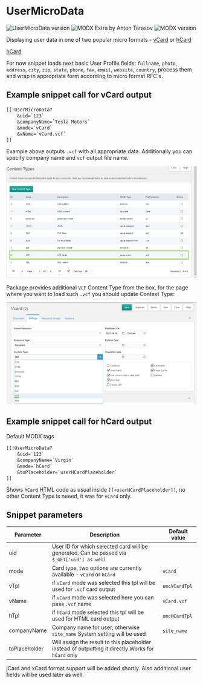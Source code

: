 # UserMicroData
![UserMicroData version](https://img.shields.io/badge/version-1.0.0-brightgreen.svg) ![MODX Extra by Anton Tarasov](https://img.shields.io/static/v1?label=MODX%20Extra%20by&message=Anton%20Tarasov&color=green) ![MODX version](https://img.shields.io/static/v1?label=MODX%20version&message=>2.5&color=blue)

Displaying user data in one of two popular micro formats - [vCard](https://en.wikipedia.org/wiki/VCard) or [hCard](http://microformats.org/wiki/hcard)

[hCard](http://microformats.org/wiki/hcard)

For now snippet loads next basic User Profile fields: `fullname`, `photo`, `address`, `city`, `zip`, `state`, `phone`, `fax`, `email`, `website`, `country`, process them and wrap in appropriate form according to micro format RFC's.

## Example snippet call for vCard output

```
[[!UserMicroData?
    &uid=`123`
    &companyName=`Tesla Motors`
	&mode=`vCard`
	&vName=`vCard.vcf`
]]
```

Example above outputs `.vcf` with all appropriate data. Additionally you can specify company name and `vcf` output file name.

![new VCF content type](new_vcf_type.png)

Package provides additional `VCF` Content Type from the box, for the page where you want to load such `.vcf` you should update Context Type:

![How to change Content Type](change_type.png)


## Example snippet call for hCard output

Default MODX tags
```
[[!UserMicroData?
    &uid=`123`
    &companyName=`Virgin`
	&mode=`hCard`
	&toPlaceholder=`userHCardPlaceholder`
]]
```

Shows `hCard` HTML code as usual inside `[[+userHCardPlaceholder]]`, no other Content Type is neeed, it was for `vCard` only. 


## Snippet parameters

| Parameter                  | Description                                                                                          | Default value  |
|----------------------------|------------------------------------------------------------------------------------------------------|----------------|
| uid                        | User ID for which selected card will be generated. Can be passed via `$_GET['uid'] as well`          |                |
| mode                       | Card type, two options are currently available - `vCard` or `hCard`                                  | `vCard`        |
| vTpl                       | if `vCard` mode was selected this tpl will be used for `.vcf` card output                            | `umcVCardTpl`  |
| vName                      | if `vCard` mode was selected here you can pass `.vcf` name                                           | `vCard.vcf`    |
| hTpl                       | if `hCard` mode selected this tpl will be used for HTML card output                                  | `umcHCardTpl`  |
| companyName                | Company name for user, otherwise `site_name` System setting will be used                             | `site_name`    |
| toPlaceholder              | Will assign the result to this placeholder instead of outputting it directly.Works for `hCard` only  |                |

jCard and xCard format support will be added shortly. Also additional user fields will be used later as well. 
